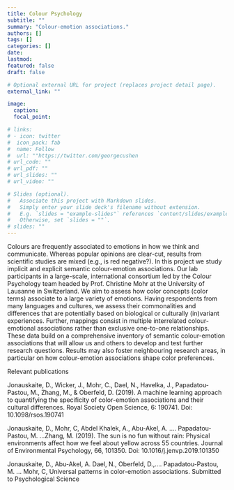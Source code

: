```yaml
---
title: Colour Psychology
subtitle: ""
summary: "Colour-emotion associations."
authors: []
tags: []
categories: []
date: 
lastmod: 
featured: false
draft: false

# Optional external URL for project (replaces project detail page).
external_link: ""

image:
  caption: 
  focal_point: 

# links:
# - icon: twitter
#  icon_pack: fab
#  name: Follow
#  url: ""https://twitter.com/georgecushen
# url_code: ""
# url_pdf: ""
# url_slides: ""
# url_video: ""

# Slides (optional).
#   Associate this project with Markdown slides.
#   Simply enter your slide deck's filename without extension.
#   E.g. `slides = "example-slides"` references `content/slides/example-slides.md`.
#   Otherwise, set `slides = ""`.
# slides: ""
---
```


Colours are frequently associated to emotions in how we think and communicate. Whereas popular opinions are clear-cut, results from scientific studies are mixed (e.g., is red negative?). In this project we study implicit and explicit semantic colour-emotion associations.
Our lab participants in a large-scale, international consortium led by the Colour Psychology team headed by Prof. Christine Mohr at the University of Lausanne in Switzerland. We aim to assess how color concepts (color terms) associate to a large variety of emotions. Having respondents from many languages and cultures, we assess their commonalities and differences that are potentially based on biological or culturally (in)variant experiences. Further, mappings consist in multiple interrelated colour-emotional associations rather than exclusive one-to-one relationships. These data build on a comprehensive inventory of semantic colour-emotion associations that will allow us and others to develop and test further research questions. Results may also foster neighbouring research areas, in particular on how colour-emotion associations shape color preferences.

Relevant publications

Jonauskaite, D., Wicker, J., Mohr, C., Dael, N., Havelka, J., Papadatou-Pastou, M., Zhang, M., & Oberfeld, D. (2019). A machine learning approach to quantifying the specificity of color-emotion associations and their cultural differences. Royal Society Open Science, 6: 190741. Doi: 10.1098/rsos.190741

Jonauskaite, D., Mohr, C, Abdel Khalek, A., Abu-Akel, A. …. Papadatou-Pastou, M. ...Zhang, M. (2019). The sun is no fun without rain: Physical environments affect how we feel about yellow across 55 countries. Journal of Environmental Psychology, 66, 101350. Doi: 10.1016/j.jenvp.2019.101350

Jonauskaite, D., Abu-Akel, A. Dael, N., Oberfeld, D.,…. Papadatou-Pastou, M. ... Mohr, C, Universal patterns in color-emotion associations. Submitted to Psychological Science
